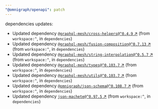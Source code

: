 ```yaml
---
"@omnigraph/openapi": patch
---
```

dependencies updates:
  - Updated dependency [`@graphql-mesh/cross-helpers@^0.4.9` ↗︎](https://www.npmjs.com/package/@graphql-mesh/cross-helpers/v/0.4.9) (from `workspace:^`, in `dependencies`)
  - Updated dependency [`@graphql-mesh/fusion-composition@^0.7.13` ↗︎](https://www.npmjs.com/package/@graphql-mesh/fusion-composition/v/0.7.13) (from `workspace:^`, in `dependencies`)
  - Updated dependency [`@graphql-mesh/string-interpolation@^0.5.7` ↗︎](https://www.npmjs.com/package/@graphql-mesh/string-interpolation/v/0.5.7) (from `workspace:^`, in `dependencies`)
  - Updated dependency [`@graphql-mesh/types@^0.103.7` ↗︎](https://www.npmjs.com/package/@graphql-mesh/types/v/0.103.7) (from `workspace:^`, in `dependencies`)
  - Updated dependency [`@graphql-mesh/utils@^0.103.7` ↗︎](https://www.npmjs.com/package/@graphql-mesh/utils/v/0.103.7) (from `workspace:^`, in `dependencies`)
  - Updated dependency [`@omnigraph/json-schema@^0.108.7` ↗︎](https://www.npmjs.com/package/@omnigraph/json-schema/v/0.108.7) (from `workspace:^`, in `dependencies`)
  - Updated dependency [`json-machete@^0.97.5` ↗︎](https://www.npmjs.com/package/json-machete/v/0.97.5) (from `workspace:^`, in `dependencies`)
